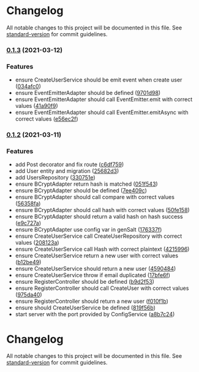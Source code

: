 # Changelog

All notable changes to this project will be documented in this file. See [standard-version](https://github.com/conventional-changelog/standard-version) for commit guidelines.

### [0.1.3](https://github.com/harlancleiton/nestjs-boilerplate/compare/v0.1.2...v0.1.3) (2021-03-12)


### Features

* ensure CreateUserService should be emit event when create user ([034afc0](https://github.com/harlancleiton/nestjs-boilerplate/commit/034afc0d19124f9f09c2923d7545bdcbb34f79f0))
* ensure EventEmitterAdapter should be defined ([9701d98](https://github.com/harlancleiton/nestjs-boilerplate/commit/9701d98b357e6f984f12681e4d7021fea6ef94d8))
* ensure EventEmitterAdapter should call EventEmitter.emit with correct values ([41a90f9](https://github.com/harlancleiton/nestjs-boilerplate/commit/41a90f961d28d3cead18a27ec0cf6d5274f7ce9f))
* ensure EventEmitterAdapter should call EventEmitter.emitAsync with correct values ([e56ec2f](https://github.com/harlancleiton/nestjs-boilerplate/commit/e56ec2ff113f70a15cca14d0e95c272497653f88))

### [0.1.2](https://github.com/harlancleiton/nestjs-boilerplate/compare/v0.1.1...v0.1.2) (2021-03-11)


### Features

* add Post decorator and fix route ([c6df759](https://github.com/harlancleiton/nestjs-boilerplate/commit/c6df7596b4dc0184a4df5a326a7c5f545f990a1c))
* add User entity and migration ([25682d3](https://github.com/harlancleiton/nestjs-boilerplate/commit/25682d31f1f9869db68404f028427b8da7fb9dc7))
* add UsersRepository ([330751e](https://github.com/harlancleiton/nestjs-boilerplate/commit/330751e8dcfb1208429a31b9e54cc301c537a8cb))
* ensure BCryptAdapter return hash is matched ([051f543](https://github.com/harlancleiton/nestjs-boilerplate/commit/051f54335f19b23f3dd9d9897bf8107fc528d892))
* ensure BCryptAdapter should be defined ([7ee409c](https://github.com/harlancleiton/nestjs-boilerplate/commit/7ee409c448b1c671c5494c4358a7364d6d26a558))
* ensure BCryptAdapter should call compare with correct values ([56358fa](https://github.com/harlancleiton/nestjs-boilerplate/commit/56358fa23a9057efff07dbd0016353e4de66d512))
* ensure BCryptAdapter should call hash with correct values ([50fe158](https://github.com/harlancleiton/nestjs-boilerplate/commit/50fe15829a63839ee4d9424a80e8319dd1862408))
* ensure BCryptAdapter should return a valid hash on hash success ([e9c727a](https://github.com/harlancleiton/nestjs-boilerplate/commit/e9c727a1ecb3c867307891f6945fa7ace80ca49f))
* ensure BCryptAdapter use config var in genSalt ([176337f](https://github.com/harlancleiton/nestjs-boilerplate/commit/176337f11a57a128012416cf011ed153dcaf61de))
* ensure CreateUserService call CreateUserRepository with correct values ([208123a](https://github.com/harlancleiton/nestjs-boilerplate/commit/208123aa5a2997ba661f7bb372fcb932278108e4))
* ensure CreateUserService call Hash with correct plaintext ([4215996](https://github.com/harlancleiton/nestjs-boilerplate/commit/4215996c81effdb4b780a67d0d01a3db24628804))
* ensure CreateUserService return a new user with correct values ([b12be49](https://github.com/harlancleiton/nestjs-boilerplate/commit/b12be49e44ce361c432175c9bae6fb63bfc13dfa))
* ensure CreateUserService should return a new user ([4590484](https://github.com/harlancleiton/nestjs-boilerplate/commit/459048468179c58e969c6d183a6c00492ad9867f))
* ensure CreateUserService throw if email duplicated ([17bfe6f](https://github.com/harlancleiton/nestjs-boilerplate/commit/17bfe6f8e99c4d72902c44e99e4e2d5a5d86c818))
* ensure RegisterController should be defined ([b9d2f53](https://github.com/harlancleiton/nestjs-boilerplate/commit/b9d2f53f6632b3e3f7c505bbf0390ccb97b4494c))
* ensure RegisterController should call CreateUser with correct values ([975da40](https://github.com/harlancleiton/nestjs-boilerplate/commit/975da40e175bf2cb5adc9265d9913a1c5b2142b1))
* ensure RegisterController should return a new user ([f010f1b](https://github.com/harlancleiton/nestjs-boilerplate/commit/f010f1bc7424e5feaa5b56a17ee017e1b06ff31f))
* ensure should CreateUserService be defined ([819f56b](https://github.com/harlancleiton/nestjs-boilerplate/commit/819f56bece142a47525ba3aaef8e6b697127e185))
* start server with the port provided by ConfigService ([a8b7c24](https://github.com/harlancleiton/nestjs-boilerplate/commit/a8b7c24372a2c98b1d718f18b5e6e5a1d50e39e3))

# Changelog

All notable changes to this project will be documented in this file. See [standard-version](https://github.com/conventional-changelog/standard-version) for commit guidelines.

